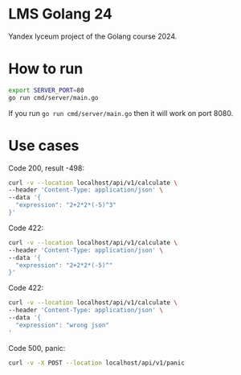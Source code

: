 # LMS Golang 24

Yandex lyceum project of the Golang course 2024.

# How to run

```bash
export SERVER_PORT=80
go run cmd/server/main.go
```

If you run `go run cmd/server/main.go` then it will work on port 8080.

# Use cases

Code 200, result -498:
```bash
curl -v --location localhost/api/v1/calculate \
--header 'Content-Type: application/json' \
--data '{
  "expression": "2+2*2*(-5)^3"
}'
```

Code 422:
```bash
curl -v --location localhost/api/v1/calculate \
--header 'Content-Type: application/json' \
--data '{
  "expression": "2+2*2*(-5)^"
}'
```

Code 422:
```bash
curl -v --location localhost/api/v1/calculate \
--header 'Content-Type: application/json' \
--data '{
  "expression": "wrong json"
'
```

Code 500, panic:
```bash
curl -v -X POST --location localhost/api/v1/panic
```